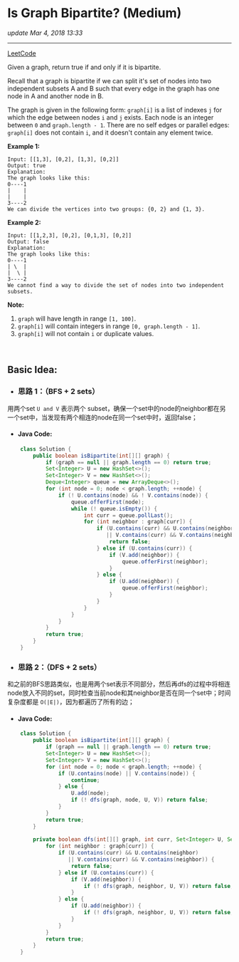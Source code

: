 # Is Graph Bipartite? (Medium)
_update Mar 4, 2018  13:33_

---
[LeetCode](https://leetcode.com/problems/is-graph-bipartite/description/)

Given a graph, return true if and only if it is bipartite.

Recall that a graph is bipartite if we can split it's set of nodes into two independent subsets A and B such that every edge in the graph has one node in A and another node in B.

The graph is given in the following form: `graph[i]` is a list of indexes `j` for which the edge between nodes `i` and `j` exists.  Each node is an integer between `0` and `graph.length - 1`.  There are no self edges or parallel edges: `graph[i]` does not contain `i`, and it doesn't contain any element twice.

**Example 1:**

    Input: [[1,3], [0,2], [1,3], [0,2]]
    Output: true
    Explanation: 
    The graph looks like this:
    0----1
    |    |
    |    |
    3----2
    We can divide the vertices into two groups: {0, 2} and {1, 3}.

**Example 2:**

    Input: [[1,2,3], [0,2], [0,1,3], [0,2]]
    Output: false
    Explanation: 
    The graph looks like this:
    0----1
    | \  |
    |  \ |
    3----2
    We cannot find a way to divide the set of nodes into two independent subsets.
 

**Note:**

1. `graph` will have length in range `[1, 100]`.
2. `graph[i]` will contain integers in range `[0, graph.length - 1]`.
3. `graph[i]` will not contain `i` or duplicate values.

<br>

## Basic Idea:
* ### 思路 1：（BFS + 2 sets）
用两个set `U and V` 表示两个 subset，确保一个set中的node的neighbor都在另一个set中，当发现有两个相连的node在同一个set中时，返回false；
  * #### Java Code:
```java
    class Solution {
        public boolean isBipartite(int[][] graph) {
            if (graph == null || graph.length == 0) return true;
            Set<Integer> U = new HashSet<>();
            Set<Integer> V = new HashSet<>();
            Deque<Integer> queue = new ArrayDeque<>();
            for (int node = 0; node < graph.length; ++node) {
                if (! U.contains(node) && ! V.contains(node)) {
                    queue.offerFirst(node);
                    while (! queue.isEmpty()) {
                        int curr = queue.pollLast();
                        for (int neighbor : graph[curr]) {
                            if (U.contains(curr) && U.contains(neighbor)
                               || V.contains(curr) && V.contains(neighbor)) {
                                return false;
                            } else if (U.contains(curr)) {
                                if (V.add(neighbor)) {
                                    queue.offerFirst(neighbor);
                                }
                            } else {
                                if (U.add(neighbor)) {
                                    queue.offerFirst(neighbor);
                                }
                            }
                        }
                    }
                }
            }
            return true;
        }
    }
```

* ### 思路 2：（DFS + 2 sets）
和之前的BFS思路类似，也是用两个set表示不同部分，然后再dfs的过程中将相连node放入不同的set，同时检查当前node和其neighbor是否在同一个set中；时间复杂度都是 `O(|E|)`，因为都遍历了所有的边；
  * #### Java Code:
```java
    class Solution {
        public boolean isBipartite(int[][] graph) {
            if (graph == null || graph.length == 0) return true;
            Set<Integer> U = new HashSet<>();
            Set<Integer> V = new HashSet<>();
            for (int node = 0; node < graph.length; ++node) {
                if (U.contains(node) || V.contains(node)) {
                    continue;
                } else {
                    U.add(node);
                    if (! dfs(graph, node, U, V)) return false;
                }
            }
            return true;
        }
    
        private boolean dfs(int[][] graph, int curr, Set<Integer> U, Set<Integer> V) {
            for (int neighbor : graph[curr]) {
                if (U.contains(curr) && U.contains(neighbor) 
                   || V.contains(curr) && V.contains(neighbor)) {
                    return false;
                } else if (U.contains(curr)) {
                    if (V.add(neighbor)) {
                        if (! dfs(graph, neighbor, U, V)) return false;
                    }
                } else {
                    if (U.add(neighbor)) {
                        if (! dfs(graph, neighbor, U, V)) return false;
                    }
                }
            }
            return true;
        }
    }
```




























